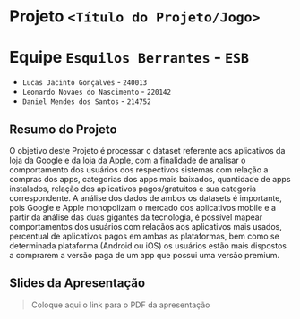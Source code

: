 # Projeto `<Título do Projeto/Jogo>`

# Equipe `Esquilos Berrantes` - `ESB`
* `Lucas Jacinto Gonçalves` - `240013`
* `Leonardo Novaes do Nascimento` - `220142`
* `Daniel Mendes dos Santos` - `214752`

## Resumo do Projeto
   O objetivo deste Projeto é processar o dataset referente aos aplicativos da loja da Google e da loja da Apple, com a finalidade de analisar o comportamento dos usuários dos respectivos sistemas com relação a compras dos apps, categorias dos apps mais baixados, quantidade de apps instalados, relação dos aplicativos pagos/gratuitos e sua categoria correspondente. A análise dos dados de ambos os datasets é importante, pois Google e Apple monopolizam o mercado dos aplicativos mobile e a partir da análise das duas gigantes da tecnologia, é possível mapear comportamentos dos usuários com relaçãos aos aplicativos mais usados, percentual de aplicativos pagos em ambas as plataformas, bem como se determinada plataforma (Android ou iOS) os usuários estão mais dispostos a comprarem a versão paga de um app que possui uma versão premium. 

## Slides da Apresentação
> Coloque aqui o link para o PDF da apresentação

